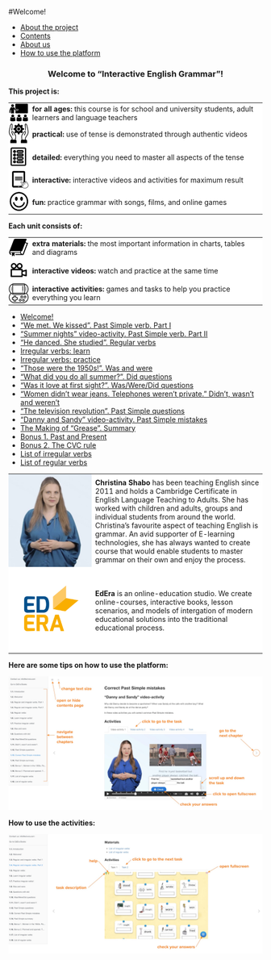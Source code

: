 #Welcome!

<div>
  <!-- Nav tabs -->
  <ul class="nav nav-tabs" role="tablist">
    <li role="presentation" class="active"><a href="#home" aria-controls="home" role="tab" data-toggle="tab">About the project</a></li>
    <li role="presentation"><a href="#menu61" aria-controls="menu61" role="tab" data-toggle="tab">Contents</a></li>
    <li role="presentation"><a href="#menu62" aria-controls="menu62" role="tab" data-toggle="tab">About us</a></li>
    <li role="presentation"><a href="#menu64" aria-controls="menu64" role="tab" data-toggle="tab">How to use the platform</a></li>
  </ul>
  <!-- Tab panes -->
  <div class="tab-content">
    <div role="tabpanel" class="tab-pane active" id="home">
<b><h3 align="center">Welcome to “Interactive English Grammar”!</h2> </b> <b>This project is:</b>
<table style="border-spacing: 7px 11px;">
      <tr style="border-top: none;">
    <td width="40px" valign="middle" style="padding:0; border: none; background: white;">
    <img src="./2/29.png" />
    </td>
    <td valign="middle"  align="left" style="border: none; background: white;">
      <b>for all ages:</b> this course is for school and university students, adult learners and language teachers 
    </td>
  </tr>
  <tr></tr>
  <tr style="border-top: none;">
    <td width="40px" valign="middle" style="padding:0; border: none; background: white;">
    <img src="./2/26.png" />
    </td>
    <td valign="middle"  align="left" style="border: none; background: white;">
      <b>practical:</b> use of tense is demonstrated through authentic videos  
    </td>
  </tr>
  <tr style="border-top: none;">
    <td width="40px" valign="middle" style="padding:0; border: none; background: white;">
    <img src="./2/25.png" />
    </td>
    <td valign="middle"  align="left" style="border: none; background: white;">
      <b>detailed:</b> everything you need to master all aspects of the tense 
    </td>
  </tr>
  <tr style="border-top: none;">
    <td width="40px" valign="middle" style="padding:0; border: none; background: white;">
    <img src="./2/28.png" />
    </td>
    <td valign="middle"  align="left" style="border: none; background: white;">
      <b>interactive:</b>  interactive videos and activities for maximum result
    </td>
  </tr>
    <tr style="border-top: none;">
    <td width="40px" valign="middle" style="padding:0; border: none; background: white;">
    <img src="./2/27.png" />
    </td>
    <td valign="middle"  align="left" style="border: none; background: white;">
      <b>fun:</b> practice grammar with songs, films, and online games
    </td>
  </tr>
  </table>
      <b>Each unit consists of: </b>
<table>
    <tr style="border-top: none;">
    <td width="40px" valign="middle" style="padding:0; border: none; background: white;">
      <img src="./2/31.png" />
    </td>
    <td valign="middle"  align="left" style="border: none; background: white;">
      <b>extra materials:</b> the most important information in charts, tables and diagrams
    </td>
  </tr>
          <tr style="border-top: none;">
    <td width="40px" valign="middle" style="padding:0; border: none; background: white;">
      <img src="./2/30.png" />
    </td>
    <td valign="middle"  align="left" style="border: none; background: white;">
      <b>interactive videos:</b> watch and practice at the same time
    </td>
  </tr>
  <tr style="border-top: none;">
    <td width="40px" valign="middle" style="padding:0; border: none; background: white;">
    <img src="./2/32.png" />
    </td>
    <td valign="middle"  align="left" style="border: none; background: white;">
      <b>interactive activities:</b> games and tasks to help you practice everything you learn
    </td>
  </tr>
  </table>     
    </div>
    <div role="tabpanel" class="tab-pane" id="menu61">
      <ul>
        <li><a href="https://english2.ed-era.com/2/grease.html">Welcome!</a></li>
        <li><a href="https://english2.ed-era.com/2/regular-or-irregular-introduction.html">“We met. We kissed”. Past Simple verb. Part I</a></li>
        <li><a href="https://english2.ed-era.com/2/regular-or-irregular.html">“Summer nights” video-activity. Past Simple verb. Part II</a></li>
        <li><a href="https://english2.ed-era.com/2/regular-verbs-spelling.html">“He danced. She studied”. Regular verbs</a></li>
        <li><a href="https://english2.ed-era.com/2/learn.html">Irregular verbs: learn</a></li>
        <li><a href="https://english2.ed-era.com/2/practice.html">Irregular verbs: practice</a></li>
        <li><a href="https://english2.ed-era.com/2/was.html">“Those were the 1950s!”. Was and were</a></li>
        <li><a href="https://english2.ed-era.com/2/did.html">“What did you do all summer?”. Did questions</a></li>
        <li><a href="https://english2.ed-era.com/2/grease-questions.html">“Was it love at first sight?”. Was/Were/Did questions</a></li>
        <li><a href="https://english2.ed-era.com/2/didnt-wasnt.html">“Women didn’t wear jeans. Telephones weren’t private.” Didn’t, wasn’t and weren’t</a></li>
        <li><a href="https://english2.ed-era.com/2/talking-about-the-past.html">“The television revolution”. Past Simple questions</a></li>
        <li><a href="https://english2.ed-era.com/2/affirmative.html">“Danny and Sandy” video-activity. Past Simple mistakes</a></li>
        <li><a href="https://english2.ed-era.com/2/summary.html">The Making of “Grease”. Summary</a></li>
        <li><a href="https://english2.ed-era.com/2/CVC.html">Bonus 1. Past and Present </a></li>
        <li><a href="https://english2.ed-era.com/2/CVC-2.html">Bonus 2. The CVC rule</a></li>
        <li><a href="https://english2.ed-era.com/2/tablitsya_nepravilnih_diesliv.html">List of irregular verbs</a></li>
        <li><a href="https://english2.ed-era.com/2/tablitsya_pravilnih_diesliv.html">List of regular verbs</a></li>
      </ul>
    </div>
    <div role="tabpanel" class="tab-pane" id="menu62">
      <table>
        <tr style="border-top: none;">
          <td width="165px" valign="middle" style="padding:0; border: none; background: white;">
          <img src="./2/33.png" />
          </td>
          <td valign="middle"  align="left" style="border: none; background: white;">
            <b>Christina Shabo</b> has been teaching English since 2011 and holds a Cambridge Certificate in English Language Teaching to Adults. She has worked with children and adults, groups and individual students from around the world. Christina’s favourite aspect of teaching English is grammar.  An avid supporter of E-learning technologies, she has always wanted to create course that would enable students to master grammar on their own and enjoy the process.
          </td>
        </tr>
              <tr style="border-top: none;">
        <td width="135px" valign="middle" style="padding:0; border: none; background: white;">
        <img src="./2/34.png" />
        </td>
        <td valign="middle"  align="left" style="border: none; background: white;">
          <b>EdEra</b> is an online-education studio. We create online-courses, interactive books, lesson scenarios, and models of intergation of modern educational solutions into the traditional educational process.</td>
      </tr>
      </table>
  </div>
    <div role="tabpanel" class="tab-pane" id="menu64">
    <table>
      <tr style="border-top: none;">
        <p><b>Here are some tips on how to use the platform:</b></p>
        <img src="./2/01.jpg" />
        <p><b>How to use the activities:</b></p>
        <img src="./2/02.jpg" />
      </tr>
    </table>
  </div>
</div>
</div>